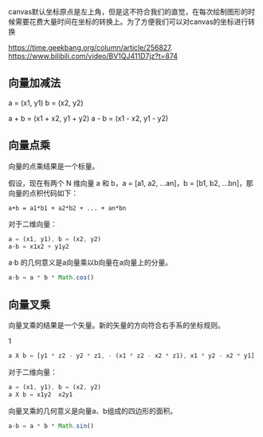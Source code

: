 

canvas默认坐标原点是左上角，但是这不符合我们的直觉，在每次绘制图形的时候需要花费大量时间在坐标的转换上。为了方便我们可以对canvas的坐标进行转换

https://time.geekbang.org/column/article/256827.
https://www.bilibili.com/video/BV1QJ411D7jz?t=874

## 向量加减法

a = (x1, y1)
b = (x2, y2)

a + b = (x1 + x2, y1 + y2)
a - b = (x1 - x2, y1 - y2)


## 向量点乘

向量的点乘结果是一个标量。

假设，现在有两个 N 维向量 a 和 b，a = [a1, a2, ...an]，b = [b1, b2, ...bn]，那向量的点积代码如下：
```
a•b = a1*b1 + a2*b2 + ... + an*bn
```
对于二维向量：
```js
a = (x1, y1), b = (x2, y2)
a·b = x1x2 + y1y2
```

a·b 的几何意义是a向量乘以b向量在a向量上的分量。
```js
a·b = a * b * Math.cos()
```

## 向量叉乘

向量叉乘的结果是一个矢量。新的矢量的方向符合右手系的坐标规则。

1[](https://static001.geekbang.org/resource/image/72/ca/72227ffca461a60a1e79c0f54b6777ca.jpg)
```js
a X b = [y1 * z2 - y2 * z1, - (x1 * z2 - x2 * z1), x1 * y2 - x2 * y1]
```

对于二维向量：
```js
a = (x1, y1), b = (x2, y2)
a X b = x1y2  x2y1
```

向量叉乘的几何意义是向量a、b组成的四边形的面积。
```js
a·b = a * b * Math.sin()
```
